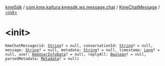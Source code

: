 [kmeSdk](../../index.md) / [com.kme.kaltura.kmesdk.ws.message.chat](../index.md) / [KmeChatMessage](index.md) / [&lt;init&gt;](./-init-.md)

# &lt;init&gt;

`KmeChatMessage(id: `[`String`](https://kotlinlang.org/api/latest/jvm/stdlib/kotlin/-string/index.html)`? = null, conversationId: `[`String`](https://kotlinlang.org/api/latest/jvm/stdlib/kotlin/-string/index.html)`? = null, message: `[`String`](https://kotlinlang.org/api/latest/jvm/stdlib/kotlin/-string/index.html)`? = null, metadata: `[`String`](https://kotlinlang.org/api/latest/jvm/stdlib/kotlin/-string/index.html)`? = null, timestamp: `[`Long`](https://kotlinlang.org/api/latest/jvm/stdlib/kotlin/-long/index.html)`? = null, user: `[`KmeUserInfoData`](../../com.kme.kaltura.kmesdk.rest.response.user/-kme-user-info-data/index.md)`? = null, replyAll: `[`Boolean`](https://kotlinlang.org/api/latest/jvm/stdlib/kotlin/-boolean/index.html)`? = null, parsedMetadata: `[`Metadata`](-metadata/index.md)`? = null)`